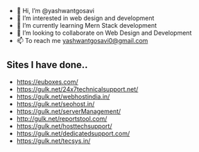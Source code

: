 - 👋 Hi, I’m @yashwantgosavi
- 👀 I’m interested in web design and development
- 🌱 I’m currently learning Mern Stack development
- 💞️ I’m looking to collaborate on Web Design and Development
- 📫 To reach me yashwantgosavi0@gmail.com

Sites I have done..
---------------------------------------------------------------------------------------------------------
- https://euboxes.com/
- https://gulk.net/24x7technicalsupport.net/
- https://gulk.net/webhostindia.in/
- https://gulk.net/seohost.in/
- https://gulk.net/serverManagement/
- http://gulk.net/reportstool.com/
- https://gulk.net/hosttechsupport/
- https://gulk.net/dedicatedsupport.com/
- https://gulk.net/tecsys.in/

